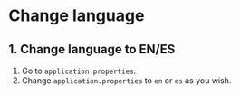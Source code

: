 # Change language

## 1. Change language to EN/ES
1. Go to `application.properties`.
2. Change `application.properties` to `en` or `es` as you wish.